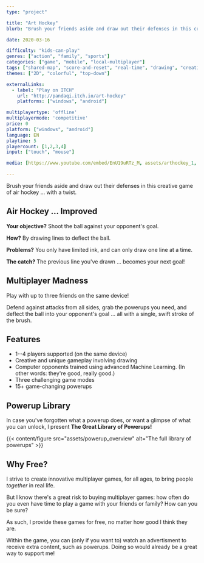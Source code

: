 ```yaml
---
type: "project"

title: "Art Hockey"
blurb: "Brush your friends aside and draw out their defenses in this creative game of air hockey ... with a twist"

date: 2020-03-16

difficulty: "kids-can-play"
genres: ["action", "family", "sports"]
categories: ["game", "mobile", "local-multiplayer"]
tags: ["shared-map", "score-and-reset", "real-time", "drawing", "creative", "chaos", "game-modes", "powerups"]
themes: ["2D", "colorful", "top-down"]

externalLinks:
  - label: "Play on ITCH"
    url: "http://pandaqi.itch.io/art-hockey"
    platforms: ["windows", "android"]

multiplayertype: 'offline'
multiplayermode: 'competitive'
price: 0
platform: ["windows", "android"]
language: EN
playtime: 5
playercount: [1,2,3,4]
input: ["touch", "mouse"]

media: [https://www.youtube.com/embed/EnU19uRTz_M, assets/arthockey_1, assets/arthockey_2, assets/arthockey_3, assets/arthockey_4, assets/arthockey_5, assets/arthockey_6, assets/arthockey_7, assets/arthockey_8]

---
```


Brush your friends aside and draw out their defenses in this creative game of air hockey ... with a twist.

<!-- <p>Up to four creative painters, rapid and nimble, must defend their goal in air hockey, and make their opponents tremble</p> -->
<!-- <p>Up to 4 creative and swift painters must defend their goal in a wild game of air hockey.</p> -->
<!-- <p>Air hockey for 1-4 players ... with a twist.</p> -->

## Air Hockey ... Improved

**Your objective?** Shoot the ball against your opponent's goal.

**How?** By drawing lines to deflect the ball.

**Problems?** You only have limited ink, and can only draw one line at a time.

**The catch?** The previous line you've drawn ... becomes your next goal!

## Multiplayer Madness

Play with up to three friends on the same device!

Defend against attacks from all sides, grab the powerups you need, and deflect the ball into your opponent's goal ... all with a single, swift stroke of the brush.

## Features

- 1--4 players supported (on the same device)
- Creative and unique gameplay involving drawing
- Computer opponents trained using advanced Machine Learning. (In other words: they're good, really good.)
- Three challenging game modes
- 15+ game-changing powerups

## Powerup Library

In case you've forgotten what a powerup does, or want a glimpse of what you can unlock, I present **The Great Library of Powerups!**

{{< content/figure src="assets/powerup_overview" alt="The full library of powerups" >}} 

## Why Free?

I strive to create innovative multiplayer games, for all ages, to bring people _together_ in real life.

But I know there's a great risk to buying multiplayer games: how often do you even have time to play a game with your friends or family? How can you be sure?

As such, I provide these games for free, no matter how good I think they are.

Within the game, you can (only if you want to) watch an advertisment to receive extra content, such as powerups. Doing so would already be a great way to support me!
